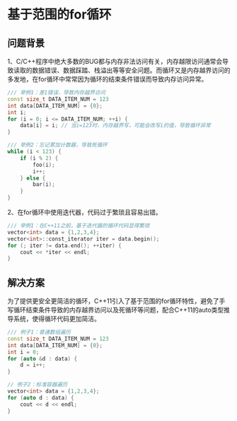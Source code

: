 # 基于范围的for循环

## 问题背景

1、C/C++程序中绝大多数的BUG都与内存非法访问有关，内存越限访问通常会导致读取的数据错误、数据踩踏、栈溢出等等安全问题。而循环又是内存越界访问的多发地，在for循环中常常因为循环的结束条件错误而导致内存访问异常。

```c++
/// 举例1：差1错误，导致内存越界访问
const size_t DATA_ITEM_NUM = 123
int data[DATA_ITEM_NUM] = {0};
int i;
for (i = 0; i <= DATA_ITEM_NUM; ++i) {
    data[i] = i; // 当i=123时，内存越界写，可能会改写i的值，导致循环异常
}

/// 举例2：忘记累加计数器，导致死循环
while (i < 123) {
    if (i % 2) {
        foo(i);
        i++;
    } else {
        bar(i);
    }
}
```

2、在for循环中使用迭代器，代码过于繁琐且容易出错。

```c++
/// 举例1：在C++11之前，基于迭代器的循环代码显得繁琐
vector<int> data = {1,2,3,4};
vector<int>::const_iterator iter = data.begin();
for (; iter != data.end(); ++iter) {
    cout << *iter << endl;
}
```

## 解决方案

为了提供更安全更简洁的循环，C++11引入了基于范围的for循环特性，避免了手写循环结束条件导致的内存越界访问以及死循环等问题，配合C++11的auto类型推导系统，使得循环代码更加简洁。

```c++
/// 例子1：普通数组遍历
const size_t DATA_ITEM_NUM = 123
int data[DATA_ITEM_NUM] = {0};
int i = 0;
for (auto &d : data) {
    d = i++;
}

// 例子2：标准容器遍历
vector<int> data = {1,2,3,4};
for (auto d : data) {
    cout << d << endl;
}
```

